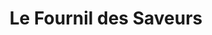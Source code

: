 ---
title: "Le Fournil des Saveurs"
url: /chateaugiron/le-fournil-des-saveurs/
shop: boulangerie
---